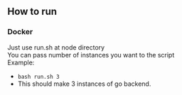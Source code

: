 ## How to run
### Docker
Just use run.sh at node directory  
You can pass number of instances you want to the script  
Example:  
* `bash run.sh 3`
* This should make 3 instances of go backend.